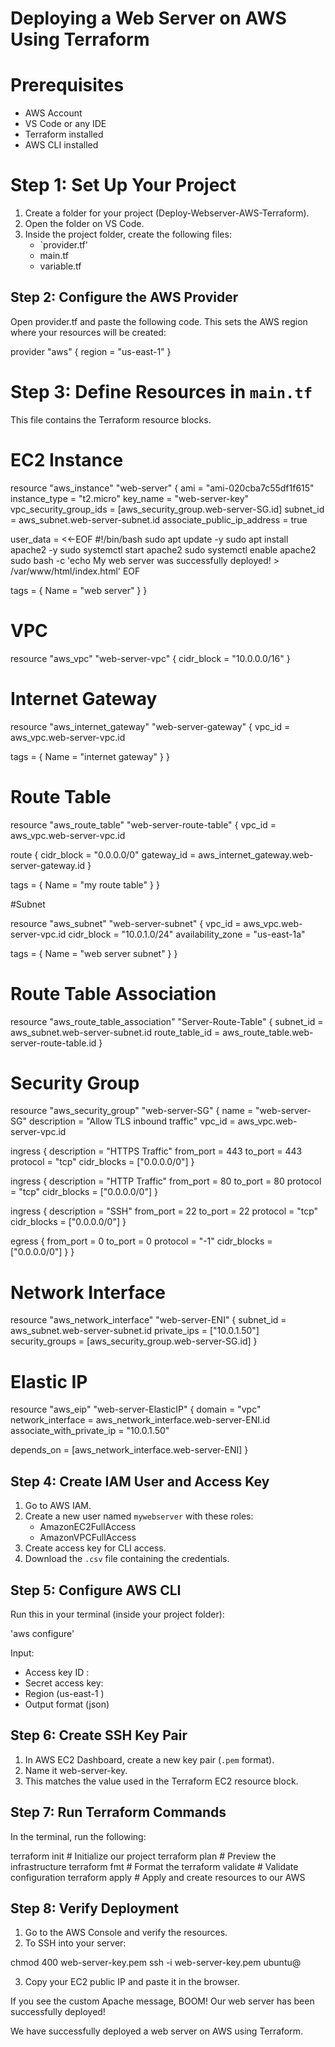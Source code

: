 
# Deploying a Web Server on AWS Using Terraform

# Prerequisites

- AWS Account  
- VS Code or any IDE  
- Terraform installed  
- AWS CLI installed  



# Step 1: Set Up Your Project

1. Create a folder for your project (Deploy-Webserver-AWS-Terraform).
2. Open the folder on VS Code.
3. Inside the project folder, create the following files:
   - `provider.tf'
   -  main.tf
   - variable.tf



## Step 2: Configure the AWS Provider

Open provider.tf and paste the following code. This sets the AWS region where your resources will be created:

provider "aws" {
  region = "us-east-1"
}



# Step 3: Define Resources in `main.tf`

This file contains the Terraform resource blocks.

# EC2 Instance

resource "aws_instance" "web-server" {
  ami                         = "ami-020cba7c55df1f615"
  instance_type               = "t2.micro"
  key_name                    = "web-server-key"
  vpc_security_group_ids      = [aws_security_group.web-server-SG.id]
  subnet_id                   = aws_subnet.web-server-subnet.id
  associate_public_ip_address = true

  user_data = <<-EOF
              #!/bin/bash
              sudo apt update -y
              sudo apt install apache2 -y
              sudo systemctl start apache2
              sudo systemctl enable apache2
              sudo bash -c 'echo My web server was successfully deployed! > /var/www/html/index.html'
              EOF

  tags = {
    Name = "web server"
  }
}


# VPC

resource "aws_vpc" "web-server-vpc" {
  cidr_block = "10.0.0.0/16"
}


# Internet Gateway

resource "aws_internet_gateway" "web-server-gateway" {
  vpc_id = aws_vpc.web-server-vpc.id

  tags = {
    Name = "internet gateway"
  }
}


# Route Table

resource "aws_route_table" "web-server-route-table" {
  vpc_id = aws_vpc.web-server-vpc.id

  route {
    cidr_block = "0.0.0.0/0"
    gateway_id = aws_internet_gateway.web-server-gateway.id
  }

  tags = {
    Name = "my route table"
  }
}


#Subnet

resource "aws_subnet" "web-server-subnet" {
  vpc_id            = aws_vpc.web-server-vpc.id
  cidr_block        = "10.0.1.0/24"
  availability_zone = "us-east-1a"

  tags = {
    Name = "web server subnet"
  }
}

# Route Table Association

resource "aws_route_table_association" "Server-Route-Table" {
  subnet_id      = aws_subnet.web-server-subnet.id
  route_table_id = aws_route_table.web-server-route-table.id
}

# Security Group

resource "aws_security_group" "web-server-SG" {
  name        = "web-server-SG"
  description = "Allow TLS inbound traffic"
  vpc_id      = aws_vpc.web-server-vpc.id

  ingress {
    description = "HTTPS Traffic"
    from_port   = 443
    to_port     = 443
    protocol    = "tcp"
    cidr_blocks = ["0.0.0.0/0"]
  }

  ingress {
    description = "HTTP Traffic"
    from_port   = 80
    to_port     = 80
    protocol    = "tcp"
    cidr_blocks = ["0.0.0.0/0"]
  }

  ingress {
    description = "SSH"
    from_port   = 22
    to_port     = 22
    protocol    = "tcp"
    cidr_blocks = ["0.0.0.0/0"]
  }

  egress {
    from_port   = 0
    to_port     = 0
    protocol    = "-1"
    cidr_blocks = ["0.0.0.0/0"]
  }
}

# Network Interface

resource "aws_network_interface" "web-server-ENI" {
  subnet_id       = aws_subnet.web-server-subnet.id
  private_ips     = ["10.0.1.50"]
  security_groups = [aws_security_group.web-server-SG.id]
}


# Elastic IP

resource "aws_eip" "web-server-ElasticIP" {
  domain                   = "vpc"
  network_interface        = aws_network_interface.web-server-ENI.id
  associate_with_private_ip = "10.0.1.50"

  depends_on = [aws_network_interface.web-server-ENI]
}


## Step 4: Create IAM User and Access Key

1. Go to AWS IAM.
2. Create a new user named `mywebserver` with these roles:
   - AmazonEC2FullAccess
   - AmazonVPCFullAccess
3. Create access key for CLI access.
4. Download the `.csv` file containing the credentials.


## Step 5: Configure AWS CLI

Run this in your terminal (inside your project folder):

'aws configure'

Input:

- Access key ID  :
- Secret access key:  
- Region (us-east-1 ) 
- Output format (json)


## Step 6: Create SSH Key Pair

1. In AWS EC2 Dashboard, create a new key pair (`.pem` format).
2. Name it web-server-key.
3. This matches the value used in the Terraform EC2 resource block.


## Step 7: Run Terraform Commands

In the terminal, run the following:

terraform init          # Initialize our project
terraform plan          # Preview the infrastructure
terraform fmt           # Format the 
terraform validate      # Validate configuration
terraform apply         # Apply and create resources to our AWS


## Step 8: Verify Deployment

1. Go to the AWS Console and verify the resources.
2. To SSH into your server:

chmod 400 web-server-key.pem
ssh -i web-server-key.pem ubuntu@<your-ec2-public-ip>

3. Copy your EC2 public IP and paste it in the browser.

If you see the custom Apache message, BOOM! Our web server has been successfully deployed!



We have successfully deployed a web server on AWS using Terraform.
